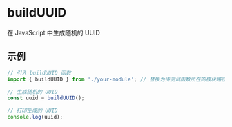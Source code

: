 # buildUUID

在 JavaScript 中生成随机的 UUID

## 示例

```javascript
// 引入 buildUUID 函数
import { buildUUID } from './your-module'; // 替换为待测试函数所在的模块路径

// 生成随机的 UUID
const uuid = buildUUID();

// 打印生成的 UUID
console.log(uuid);

```
